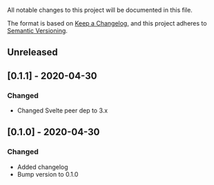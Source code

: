 All notable changes to this project will be documented in this file.

The format is based on [Keep a Changelog](https://keepachangelog.com/en/1.0.0/),
and this project adheres to [Semantic Versioning](https://semver.org/spec/v2.0.0.html).

## Unreleased

## [0.1.1] - 2020-04-30

### Changed

- Changed Svelte peer dep to 3.x

## [0.1.0] - 2020-04-30

### Changed

- Added changelog
- Bump version to 0.1.0
